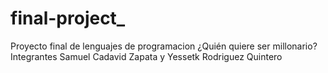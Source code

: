 # final-project_
Proyecto final de lenguajes de programacion ¿Quién quiere ser millonario?
Integrantes Samuel Cadavid Zapata y Yessetk Rodriguez Quintero 

